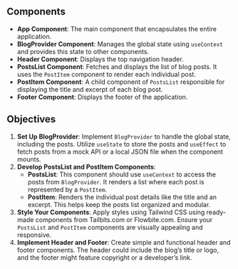 
## Components

- **App Component**: The main component that encapsulates the entire application.
- **BlogProvider Component**: Manages the global state using `useContext` and provides this state to other components.
- **Header Component**: Displays the top navigation header.
- **PostsList Component**: Fetches and displays the list of blog posts. It uses the `PostItem` component to render each individual post.
- **PostItem Component**: A child component of `PostsList` responsible for displaying the title and excerpt of each blog post.
- **Footer Component**: Displays the footer of the application.

## Objectives

1. **Set Up BlogProvider**: Implement `BlogProvider` to handle the global state, including the posts. Utilize `useState` to store the posts and `useEffect` to fetch posts from a mock API or a local JSON file when the component mounts.
2. **Develop PostsList and PostItem Components**:
   - **PostsList**: This component should use `useContext` to access the posts from `BlogProvider`. It renders a list where each post is represented by a `PostItem`.
   - **PostItem**: Renders the individual post details like the title and an excerpt. This helps keep the posts list organized and modular.
3. **Style Your Components**: Apply styles using Tailwind CSS using ready-made components from Tailbits.com or Flowbite.com. Ensure your `PostsList` and `PostItem` components are visually appealing and responsive.
4. **Implement Header and Footer**: Create simple and functional header and footer components. The header could include the blog’s title or logo, and the footer might feature copyright or a developer’s link.


